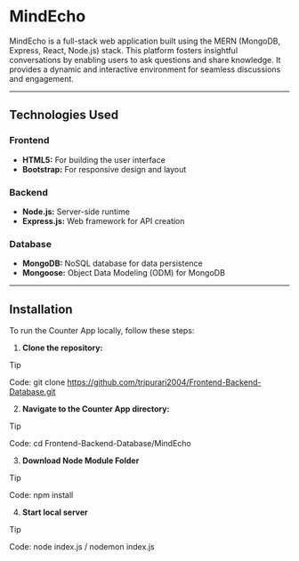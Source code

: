 # MindEcho

MindEcho is a full-stack web application built using the MERN (MongoDB, Express, React, Node.js) stack. This platform fosters insightful conversations by enabling users to ask questions and share knowledge. It provides a dynamic and interactive environment for seamless discussions and engagement.

---

## Technologies Used

### Frontend
- **HTML5:** For building the user interface
- **Bootstrap:** For responsive design and layout

### Backend
- **Node.js:** Server-side runtime
- **Express.js:** Web framework for API creation

### Database
- **MongoDB:** NoSQL database for data persistence
- **Mongoose:** Object Data Modeling (ODM) for MongoDB

---

## Installation

To run the Counter App locally, follow these steps:
1. **Clone the repository:**
> [!TIP]
> Code: git clone https://github.com/tripurari2004/Frontend-Backend-Database.git

2. **Navigate to the Counter App directory:**
> [!TIP]
> Code: cd Frontend-Backend-Database/MindEcho

3. **Download Node Module Folder**
> [!TIP]
> Code: npm install

4. **Start local server**
> [!TIP]
> Code: node index.js / nodemon index.js
